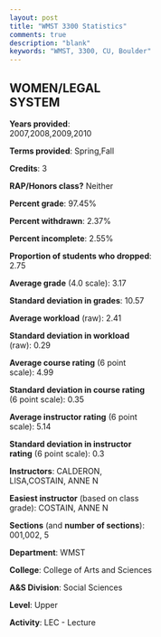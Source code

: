 ```yaml
---
layout: post
title: "WMST 3300 Statistics"
comments: true
description: "blank"
keywords: "WMST, 3300, CU, Boulder"
--- 
```

<head>
<script src="https://ajax.googleapis.com/ajax/libs/jquery/2.1.3/jquery.min.js"></script>
<script src="https://dl.dropboxusercontent.com/s/pc42nxpaw1ea4o9/highcharts.js?dl=0"></script>
<!-- <script src="../assets/js/highcharts.js"></script> -->
<style type="text/css">@font-face {
	font-family: "Bebas Neue";
	src: url(https://www.filehosting.org/file/details/544349/BebasNeue%20Regular.otf) format("opentype");
	}
	h1.Bebas { 
		font-family: "Bebas Neue", Verdana, Tahoma;
	}
</style>
</head>
<body>
	<div id="container" style="float: right; width: 45%; height: 88%; margin-left: 2.5%; margin-right: 2.5%;"></div>
	<script language="JavaScript">
		$(document).ready(function() {
		var chart = {type: 'column'};
		var title = {text: 'Grade Distribution'};
		var xAxis = {categories: ['A','B','C','D','F'],crosshair: true};
		var yAxis = {min: 0,title: {text: 'Percentage'}};
		var tooltip = {headerFormat: '<center><b><span style="font-size:20px">{point.key}</span></b></center>',
		               pointFormat: '<td style="padding:0"><b>{point.y:.1f}%</b></td>',
		               footerFormat: '</table>',shared: true,useHTML: true};
		var plotOptions = {column: {pointPadding: 0.0,borderWidth: 0}};  
		var credits = {enabled: false};var series= [{name: 'Percent',data: [35.63,45.4,16.67,1.72,0.57,]}];
		var json = {};
		json.chart = chart;
		json.title = title;
		json.tooltip = tooltip;
		json.xAxis = xAxis;
		json.yAxis = yAxis;  
		json.series = series;
		json.plotOptions = plotOptions;  
		json.credits = credits;
		$('#container').highcharts(json);
	});
	</script>
</body>
			   
## WOMEN/LEGAL SYSTEM

**Years provided**: 2007,2008,2009,2010

**Terms provided**: Spring,Fall

**Credits**: 3

**RAP/Honors class?** Neither

**Percent grade**: 97.45%

**Percent withdrawn**: 2.37%

**Percent incomplete**: 2.55%

**Proportion of students who dropped**: 2.75

**Average grade** (4.0 scale): 3.17

**Standard deviation in grades**: 10.57

**Average workload** (raw): 2.41

**Standard deviation in workload** (raw): 0.29

**Average course rating** (6 point scale): 4.99

**Standard deviation in course rating** (6 point scale): 0.35

**Average instructor rating** (6 point scale): 5.14

**Standard deviation in instructor rating** (6 point scale): 0.3

**Instructors**: CALDERON, LISA,COSTAIN, ANNE N

**Easiest instructor** (based on class grade): COSTAIN, ANNE N

**Sections** (and **number of sections**): 001,002, 5

**Department**: WMST

**College**: College of Arts and Sciences

**A&S Division**: Social Sciences

**Level**: Upper

**Activity**: LEC - Lecture